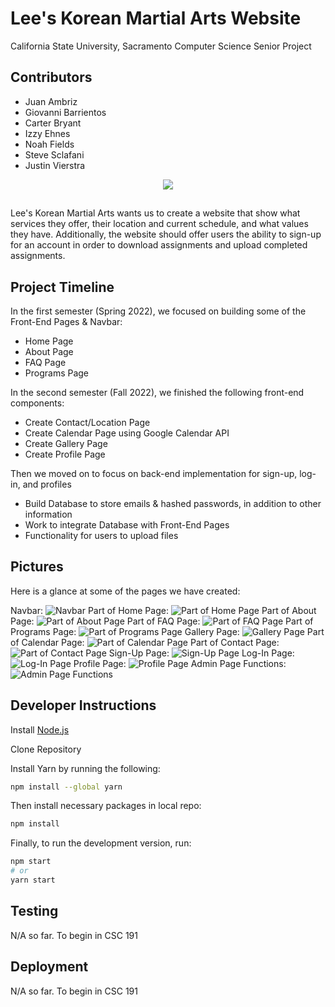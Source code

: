 # Lee's Korean Martial Arts Website
California State University, Sacramento Computer Science Senior Project

## Contributors
- Juan Ambriz
- Giovanni Barrientos
- Carter Bryant
- Izzy Ehnes
- Noah Fields
- Steve Sclafani
- Justin Vierstra

<p align="center">
  <img src="https://github.com/IzzyEhnes/LKMA_Site/blob/73b6f0c7e88c4fd427f0388acd6463e2cc6a3b7f/public/img/logo.png">
</p>

##
Lee's Korean Martial Arts wants us to create a website that show what services they offer, their location and current schedule, and what values they have.  Additionally, the website should offer users the ability to sign-up for an account in order to download assignments and upload completed assignments.
##

## Project Timeline
In the first semester (Spring 2022), we focused on building some of the Front-End Pages & Navbar:
- Home Page
- About Page
- FAQ Page
- Programs Page

In the second semester (Fall 2022), we finished the following front-end components:
- Create Contact/Location Page
- Create Calendar Page using Google Calendar API
- Create Gallery Page
- Create Profile Page

Then we moved on to focus on back-end implementation for sign-up, log-in, and profiles
- Build Database to store emails & hashed passwords, in addition to other information
- Work to integrate Database with Front-End Pages
- Functionality for users to upload files

## Pictures
Here is a glance at some of the pages we have created:

Navbar:
![Navbar](https://user-images.githubusercontent.com/72421134/205546397-1ec547df-8ec5-4714-b0e0-7f3bbbf73790.png)
Part of Home Page:
![Part of Home Page](https://user-images.githubusercontent.com/72421134/205546493-69ebb8f0-0cce-492d-a455-09618dba7b03.png)
Part of About Page:
![Part of About Page](https://user-images.githubusercontent.com/72421134/205546895-5195b2a0-857b-44a7-90ba-d20f0d698113.png)
Part of FAQ Page:
![Part of FAQ Page](https://user-images.githubusercontent.com/72421134/205546989-06d760ff-914d-45f0-997a-6472e774f29b.png)
Part of Programs Page:
![Part of Programs Page](https://user-images.githubusercontent.com/72421134/205547040-b033b2a0-4584-4a7b-992e-eab938f3f223.png)
Gallery Page:
![Gallery Page](https://user-images.githubusercontent.com/72421134/205547222-a997f051-2dee-4dec-b3af-e8acc345ab32.png)
Part of Calendar Page:
![Part of Calendar Page](https://user-images.githubusercontent.com/72421134/205547334-2d29a782-8eed-49d8-8b8e-5bff49dcf594.png)
Part of Contact Page:
![Part of Contact Page](https://user-images.githubusercontent.com/72421134/205547369-b64f1e37-2973-4b55-b30a-b11efec45fa2.png)
Sign-Up Page:
![Sign-Up Page](https://user-images.githubusercontent.com/72421134/205547677-21e8914d-d84b-4cc4-8269-aa2d628475da.png)
Log-In Page:
![Log-In Page](https://user-images.githubusercontent.com/72421134/205547724-a4459c71-78c0-4c9d-92f1-40d506e6f223.png)
Profile Page:
![Profile Page](https://user-images.githubusercontent.com/72421134/205547883-f10c716b-ec90-46ae-a19f-4e682a79a31e.png)
Admin Page Functions:
![Admin Page Functions](https://user-images.githubusercontent.com/72421134/205548385-1f185e53-24a6-4dbd-9f30-d5a5add23a61.png)


## Developer Instructions
Install [Node.js](https://nodejs.org/en/)

Clone Repository

Install Yarn by running the following:
```bash
npm install --global yarn
```

Then install necessary packages in local repo:
```bash
npm install
```

Finally, to run the development version, run:
```bash
npm start
# or
yarn start
```

## Testing
N/A so far.  To begin in CSC 191

## Deployment
N/A so far.  To begin in CSC 191

